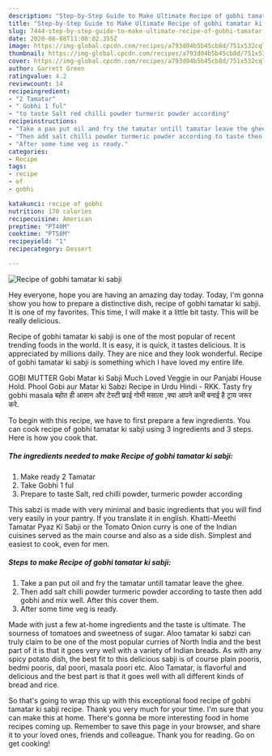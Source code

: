 ```yaml
---
description: "Step-by-Step Guide to Make Ultimate Recipe of gobhi tamatar ki sabji"
title: "Step-by-Step Guide to Make Ultimate Recipe of gobhi tamatar ki sabji"
slug: 7444-step-by-step-guide-to-make-ultimate-recipe-of-gobhi-tamatar-ki-sabji
date: 2020-06-08T11:08:02.355Z
image: https://img-global.cpcdn.com/recipes/a793d04b5b45cb8d/751x532cq70/recipe-of-gobhi-tamatar-ki-sabji-recipe-main-photo.jpg
thumbnail: https://img-global.cpcdn.com/recipes/a793d04b5b45cb8d/751x532cq70/recipe-of-gobhi-tamatar-ki-sabji-recipe-main-photo.jpg
cover: https://img-global.cpcdn.com/recipes/a793d04b5b45cb8d/751x532cq70/recipe-of-gobhi-tamatar-ki-sabji-recipe-main-photo.jpg
author: Garrett Green
ratingvalue: 4.2
reviewcount: 14
recipeingredient:
- "2 Tamatar"
- " Gobhi 1 ful"
- "to taste Salt red chilli powder turmeric powder according"
recipeinstructions:
- "Take a pan put oil and fry the tamatar untill tamatar leave the ghee."
- "Then add salt chilli powder turmeric powder according to taste then add gobhi and mix well. After this cover them."
- "After some time veg is ready."
categories:
- Recipe
tags:
- recipe
- of
- gobhi

katakunci: recipe of gobhi 
nutrition: 170 calories
recipecuisine: American
preptime: "PT40M"
cooktime: "PT58M"
recipeyield: "1"
recipecategory: Dessert

---
```



![Recipe of gobhi tamatar ki sabji](https://img-global.cpcdn.com/recipes/a793d04b5b45cb8d/751x532cq70/recipe-of-gobhi-tamatar-ki-sabji-recipe-main-photo.jpg)

Hey everyone, hope you are having an amazing day today. Today, I'm gonna show you how to prepare a distinctive dish, recipe of gobhi tamatar ki sabji. It is one of my favorites. This time, I will make it a little bit tasty. This will be really delicious.

Recipe of gobhi tamatar ki sabji is one of the most popular of recent trending foods in the world. It is easy, it is quick, it tastes delicious. It is appreciated by millions daily. They are nice and they look wonderful. Recipe of gobhi tamatar ki sabji is something which I have loved my entire life.

GOBI MUTTER Gobi Matar ki Sabji Much Loved Veggie in our Panjabi House Hold. Phool Gobi aur Matar ki Sabzi Recipe in Urdu Hindi - RKK. Tasty fry gobhi masala बहोत ही आसान और टेस्टी फ्राई गोभी मसाला ,क्या आपने कभी बनाई है ट्राय जरूर करे.


To begin with this recipe, we have to first prepare a few ingredients. You can cook recipe of gobhi tamatar ki sabji using 3 ingredients and 3 steps. Here is how you cook that.

<!--inarticleads1-->

##### The ingredients needed to make Recipe of gobhi tamatar ki sabji:

1. Make ready 2 Tamatar
1. Take  Gobhi 1 ful
1. Prepare to taste Salt, red chilli powder, turmeric powder according


This sabzi is made with very minimal and basic ingredients that you will find very easily in your pantry. If you translate it in english. Khatti-Meethi Tamatar Pyaz Ki Sabji or the Tomato Onion curry is one of the Indian cuisines served as the main course and also as a side dish. Simplest and easiest to cook, even for men. 

<!--inarticleads2-->

##### Steps to make Recipe of gobhi tamatar ki sabji:

1. Take a pan put oil and fry the tamatar untill tamatar leave the ghee.
1. Then add salt chilli powder turmeric powder according to taste then add gobhi and mix well. After this cover them.
1. After some time veg is ready.


Made with just a few at-home ingredients and the taste is ultimate. The sourness of tomatoes and sweetness of sugar. Aloo tamatar ki sabzi can truly claim to be one of the most popular curries of North India and the best part of it is that it goes very well with a variety of Indian breads. As with any spicy potato dish, the best fit to this delicious sabji is of course plain pooris, bedmi pooris, dal poori, masala poori etc. Aloo Tamatar, is flavorful and delicious and the best part is that it goes well with all different kinds of bread and rice. 

So that's going to wrap this up with this exceptional food recipe of gobhi tamatar ki sabji recipe. Thank you very much for your time. I'm sure that you can make this at home. There's gonna be more interesting food in home recipes coming up. Remember to save this page in your browser, and share it to your loved ones, friends and colleague. Thank you for reading. Go on get cooking!
